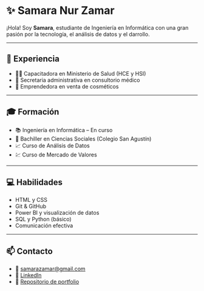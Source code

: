 # ✨ Samara Nur Zamar

¡Hola! Soy **Samara**, estudiante de Ingeniería en Informática con una gran pasión por la tecnología, el análisis de datos y el darrollo. 


---

## 💼 Experiencia

- 👩‍🏫 Capacitadora en Ministerio de Salud (HCE y HSI)
- 🏥 Secretaria administrativa en consultorio médico
- 💄 Emprendedora en venta de cosméticos

---

## 🎓 Formación

- 📚 Ingeniería en Informática – En curso
- 🏫 Bachiller en Ciencias Sociales (Colegio San Agustín)
- 📈 Curso de Análisis de Datos
- 💹 Curso de Mercado de Valores

---

## 💻 Habilidades

- HTML y CSS
- Git & GitHub
- Power BI y visualización de datos
- SQL y Python (básico)
- Comunicación efectiva

---

## 📫 Contacto

- 📧 samarazamar@gmail.com
- 💼 [LinkedIn](www.linkedin.com/in/samara-nur-zamar-ab9557144)
- 📂 [Repositorio de portfolio](https://github.com/SamaraNur15/mi-portfolio)

